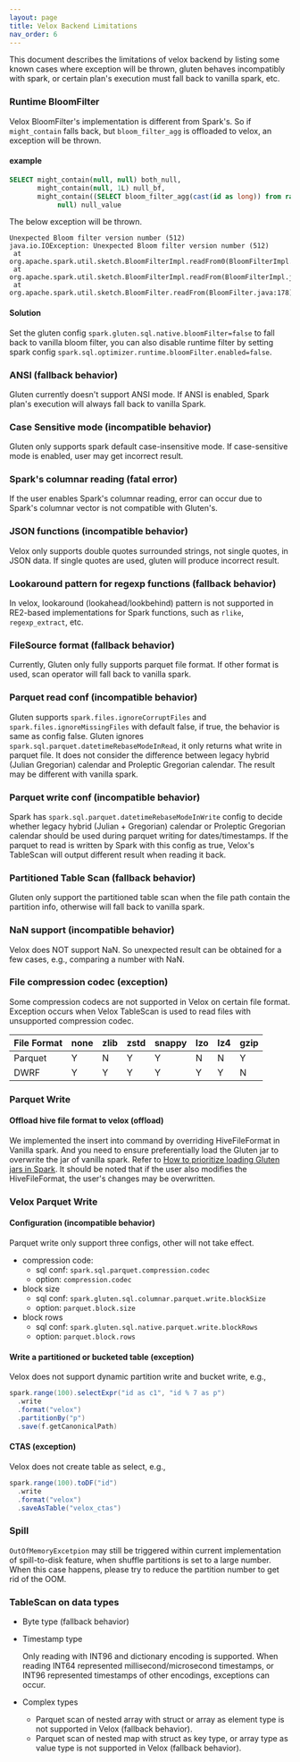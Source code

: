 ```yaml
---
layout: page
title: Velox Backend Limitations
nav_order: 6
---
```

This document describes the limitations of velox backend by listing some known cases where exception will be thrown, gluten behaves incompatibly with spark, or certain plan's execution
must fall back to vanilla spark, etc.

### Runtime BloomFilter

Velox BloomFilter's implementation is different from Spark's. So if `might_contain` falls back, but `bloom_filter_agg` is offloaded to velox, an exception will be thrown.

#### example

```sql
SELECT might_contain(null, null) both_null,
       might_contain(null, 1L) null_bf,
       might_contain((SELECT bloom_filter_agg(cast(id as long)) from range(1, 10000)),
            null) null_value
```

The below exception will be thrown.

```
Unexpected Bloom filter version number (512)
java.io.IOException: Unexpected Bloom filter version number (512)
 at org.apache.spark.util.sketch.BloomFilterImpl.readFrom0(BloomFilterImpl.java:256)
 at org.apache.spark.util.sketch.BloomFilterImpl.readFrom(BloomFilterImpl.java:265)
 at org.apache.spark.util.sketch.BloomFilter.readFrom(BloomFilter.java:178)
```

#### Solution

Set the gluten config `spark.gluten.sql.native.bloomFilter=false` to fall back to vanilla bloom filter, you can also disable runtime filter by setting spark config `spark.sql.optimizer.runtime.bloomFilter.enabled=false`.

### ANSI (fallback behavior)

Gluten currently doesn't support ANSI mode. If ANSI is enabled, Spark plan's execution will always fall back to vanilla Spark.

### Case Sensitive mode (incompatible behavior)

Gluten only supports spark default case-insensitive mode. If case-sensitive mode is enabled, user may get incorrect result.

### Spark's columnar reading (fatal error)

If the user enables Spark's columnar reading, error can occur due to Spark's columnar vector is not compatible with
Gluten's.

### JSON functions (incompatible behavior)

Velox only supports double quotes surrounded strings, not single quotes, in JSON data. If single quotes are used, gluten will produce incorrect result.

### Lookaround pattern for regexp functions (fallback behavior)

In velox, lookaround (lookahead/lookbehind) pattern is not supported in RE2-based implementations for Spark functions,
such as `rlike`, `regexp_extract`, etc.

### FileSource format (fallback behavior)
Currently, Gluten only fully supports parquet file format. If other format is used, scan operator will fall back to vanilla spark.

### Parquet read conf (incompatible behavior)
Gluten supports `spark.files.ignoreCorruptFiles` and `spark.files.ignoreMissingFiles` with default false, if true, the behavior is same as config false.
Gluten ignores `spark.sql.parquet.datetimeRebaseModeInRead`, it only returns what write in parquet file. It does not consider the difference between legacy
hybrid (Julian Gregorian) calendar and Proleptic Gregorian calendar. The result may be different with vanilla spark.

### Parquet write conf (incompatible behavior)

Spark has `spark.sql.parquet.datetimeRebaseModeInWrite` config to decide whether legacy hybrid (Julian + Gregorian) calendar 
or Proleptic Gregorian calendar should be used during parquet writing for dates/timestamps. If the parquet to read is written
by Spark with this config as true, Velox's TableScan will output different result when reading it back.

### Partitioned Table Scan (fallback behavior)
Gluten only support the partitioned table scan when the file path contain the partition info, otherwise will fall back to vanilla spark.

### NaN support (incompatible behavior)
Velox does NOT support NaN. So unexpected result can be obtained for a few cases, e.g., comparing a number with NaN.

### File compression codec (exception)

Some compression codecs are not supported in Velox on certain file format.
Exception occurs when Velox TableScan is used to read files with unsupported compression codec.

| File Format | none | zlib | zstd | snappy | lzo | lz4 | gzip |
|-------------|------|------|------|--------|-----|-----|------|
| Parquet     | Y    | N    | Y    | Y      | N   | N   | Y    |
| DWRF        | Y    | Y    | Y    | Y      | Y   | Y   | N    |


### Parquet Write

#### Offload hive file format to velox (offload)

We implemented the insert into command by overriding HiveFileFormat in Vanilla spark. And you need to ensure preferentially load the Gluten jar to overwrite the jar of vanilla spark. Refer to [How to prioritize loading Gluten jars in Spark](https://github.com/oap-project/gluten/blob/main/docs/developers/NewToGluten.md). It should be noted that if the user also modifies the HiveFileFormat, the user's changes may be overwritten.

### Velox Parquet Write

#### Configuration (incompatible behavior)

Parquet write only support three configs, other will not take effect.

- compression code:
  - sql conf: `spark.sql.parquet.compression.codec`
  - option: `compression.codec`
- block size
  - sql conf: `spark.gluten.sql.columnar.parquet.write.blockSize`
  - option: `parquet.block.size`
- block rows
  - sql conf: `spark.gluten.sql.native.parquet.write.blockRows`
  - option: `parquet.block.rows`

#### Write a partitioned or bucketed table (exception)

Velox does not support dynamic partition write and bucket write, e.g.,

```scala
spark.range(100).selectExpr("id as c1", "id % 7 as p")
  .write
  .format("velox")
  .partitionBy("p")
  .save(f.getCanonicalPath)
```

#### CTAS (exception)

Velox does not create table as select, e.g.,

```scala
spark.range(100).toDF("id")
  .write
  .format("velox")
  .saveAsTable("velox_ctas")
```

### Spill

`OutOfMemoryExcetpion` may still be triggered within current implementation of spill-to-disk feature, when shuffle partitions is set to a large number. When this case happens, please try to reduce the partition number to get rid of the OOM.

### TableScan on data types

- Byte type (fallback behavior)
- Timestamp type

  Only reading with INT96 and dictionary encoding is supported. When reading INT64 represented millisecond/microsecond timestamps, or INT96 represented timestamps of other encodings, exceptions can occur.

- Complex types
  - Parquet scan of nested array with struct or array as element type is not supported in Velox (fallback behavior).
  - Parquet scan of nested map with struct as key type, or array type as value type is not supported in Velox (fallback behavior).
